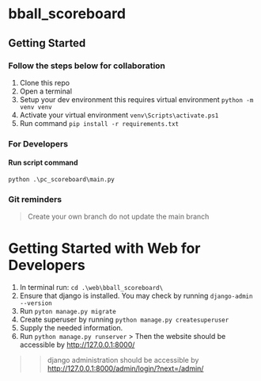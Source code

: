 # bball_scoreboard

## Getting Started
### Follow the steps below for collaboration
1. Clone this repo
2. Open a terminal
3. Setup your dev environment this requires virtual environment
```python -m venv venv```
4. Activate your virtual environment ```venv\Scripts\activate.ps1```
4. Run command ```pip install -r requirements.txt```

### For Developers
#### Run script command
``` python .\pc_scoreboard\main.py ```
### Git reminders
> Create your own branch do not update the main branch


# Getting Started with Web for Developers

1. In terminal run: 
``` cd .\web\bball_scoreboard\ ```
2. Ensure that django is installed. You may check by running ``` django-admin --version ```
3. Run ``` pyton manage.py migrate ```
4. Create superuser by running ``` python manage.py createsuperuser ```
5. Supply the needed information.
6. Run ``` python manage.py runserver ``` > Then the website should be accessible by http://127.0.0.1:8000/

>> django administration should be accessible by http://127.0.0.1:8000/admin/login/?next=/admin/